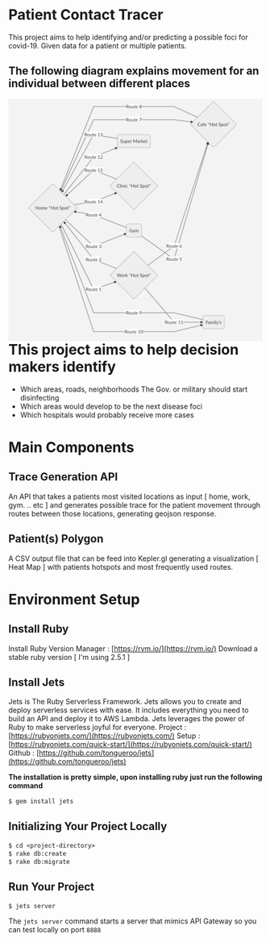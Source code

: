 
# Patient Contact Tracer

This project aims to help identifying and/or predicting a possible foci for covid-19. 
Given data for a patient or multiple patients.

## The following diagram explains movement for an individual between different places
<img src="https://raw.githubusercontent.com/helalismail90/Patient-Contact-Tracer/master/person-movement-diagram.png"  
alt="Markdown Monster icon"  
style="float: left; margin-right: 10px;" />


# This project aims to help decision makers identify
- Which areas, roads, neighborhoods The Gov. or military should start disinfecting
- Which areas would develop to be the next disease foci 
- Which hospitals would probably receive more cases


# Main Components


## Trace Generation API

An API that takes a patients most visited locations as input [ home, work, gym. .. etc ] and generates possible trace for the patient movement through routes between those locations, generating geojson response.



## Patient(s) Polygon 
A CSV output file that can be feed into Kepler.gl generating a visualization [ Heat Map ] with patients hotspots and most frequently used routes.

# Environment Setup

## Install Ruby
 Install Ruby Version Manager : [https://rvm.io/](https://rvm.io/)
 Download a stable ruby version [ I'm using 2.5.1 ]

## Install Jets
Jets is The Ruby Serverless Framework.
Jets allows you to create and deploy serverless services with ease. It includes everything you need to build an API and deploy it to AWS Lambda. Jets leverages the power of Ruby to make serverless joyful for everyone.
Project : [https://rubyonjets.com/](https://rubyonjets.com/)
Setup : [https://rubyonjets.com/quick-start/](https://rubyonjets.com/quick-start/)
Github : [https://github.com/tongueroo/jets](https://github.com/tongueroo/jets)

**The installation is pretty simple, upon installing ruby just run the following command**

	$ gem install jets

## Initializing Your Project Locally
    $ cd <project-directory>
    $ rake db:create
    $ rake db:migrate
    
## Run Your Project
    $ jets server
The `jets server` command starts a server that mimics API Gateway so you can test locally on port `8888` 

